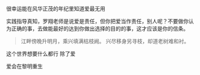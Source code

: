 很幸运能在风华正茂的年纪里知道爱最无用

实践指导真知，罗翔老师是说爱是责任，但你把爱当作责任，别人呢？不要做你认为正确的事，去做能最好的达到你做出选择的目的的事，这才应该是你的信条。

>江畔傍晚升明月，乘兴填满枯枝阙。
>兴尽移身另寻枝，却道老树难和衬。

这个世界想要什么都行 除了爱

爱会在黎明重生